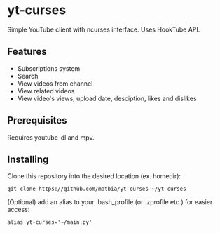 # yt-curses
Simple YouTube client with ncurses interface.
Uses HookTube API.

## Features
* Subscriptions system
* Search
* View videos from channel
* View related videos
* View video's views, upload date, desciption, likes and dislikes

## Prerequisites
Requires youtube-dl and mpv.

## Installing
Clone this repository into the desired location (ex. homedir):
```
git clone https://github.com/matbia/yt-curses ~/yt-curses
```
(Optional) add an alias to your .bash_profile (or .zprofile etc.) for easier access:
```
alias yt-curses='~/main.py'
```
